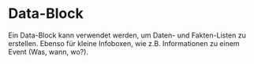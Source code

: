 # Data-Block

Ein Data-Block kann verwendet werden, um Daten- und Fakten-Listen zu erstellen.
Ebenso für kleine Infoboxen, wie z.B. Informationen zu einem Event (Was, wann, wo?).
